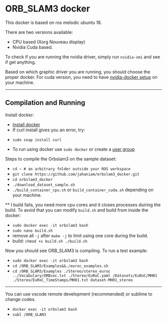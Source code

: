 # ORB_SLAM3 docker

This docker is based on ros melodic ubuntu 18.

There are two versions available:
- CPU based (Xorg Nouveau display)
- Nvidia Cuda based. 

To check if you are running the nvidia driver, simply run `nvidia-smi` and see if get anything.

Based on which graphic driver you are running, you should choose the proper docker. For cuda version, you need to have [nvidia-docker setup](https://docs.nvidia.com/datacenter/cloud-native/container-toolkit/install-guide.html) on your machine.

---

## Compilation and Running

Install docker:
* [Install docker](https://docs.docker.com/engine/install/ubuntu/#install-using-the-repository)
* If curl install gives you an error, try:
 - `sudo snap install curl`
* To run using docker use `sudo docker` or create a [user group](https://docs.docker.com/engine/install/linux-postinstall/)

Steps to compile the Orbslam3 on the sample dataset:

- `cd ~ # an arbitrary folder outside your ROS workspace`
- `git clone https://github.com/jahaniam/orbslam3_docker.git`
- `cd orbslam3_docker` 
- `./download_dataset_sample.sh`
- `./build_container_cpu.sh` or `build_container_cuda.sh` depending on your machine.

** I build fails, you need more cpu cores and it closes processes duiring the build. To avoid that you can modify `build.sh` and build from inside the docker:
- `sudo docker exec -it orbslam3 bash`
- `sudo nano build.sh`
- remove all `-j` after `make -j` to limit using one core during the build.
- build: `chmod +x build.sh
          ./build.sh`
          
Now you should see ORB_SLAM3 is compiling. 
To run a test example:
- `sudo docker exec -it orbslam3 bash`
- `cd /ORB_SLAM3/Examples&&./euroc_examples.sh`
- `cd /ORB_SLAM3/Examples
./Stereo/stereo_euroc ../Vocabulary/ORBvoc.txt ./Stereo/EuRoC.yaml /Datasets/EuRoC/MH01 ./Stereo/EuRoC_TimeStamps/MH01.txt dataset-MH01_stereo`
---

You can use vscode remote development (recommended) or sublime to change codes.
- `docker exec -it orbslam3 bash`
- `subl /ORB_SLAM3`
